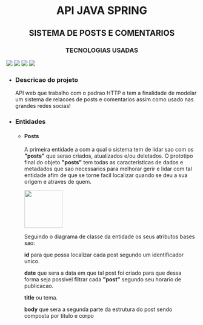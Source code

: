 <h1 align="center">API JAVA SPRING</h1>
<h2 align="center">SISTEMA DE POSTS E COMENTARIOS</h2>
<h3 align="center">TECNOLOGIAS USADAS</h3>
<img src="java" >
<img src="maven" >
<img src="mongoDB" >
<img src="Padrao  htpp" >

<ul>
<li>
<h3>Descricao do projeto</h3>
<p>API web que trabalho com o padrao HTTP e tem a finalidade de modelar um sistema de relacoes de posts e comentarios assim como usado nas grandes redes socias! </p>
</li>

<li><h3>Entidades</h3></li>
<ul>
<li>
 <h4>Posts</h4>
 <p>
 A primeira entidade a com a qual o sistema tem de lidar sao com os <strong>"posts"</strong> que serao criados, atualizados e/ou deletados. O prototipo final do objeto <strong>"posts"</strong> tem todas as caracteristicas de dados e metadados que sao necessarios para melhorar gerir e lidar com tal entidade afim de que se  torne facil localizar quando se deu a sua origem e atraves de quem.</p>
 <img height="100px" src="https://github.com/joaopaulocunhafaria/Project-SpringBoot-MongoBD/assets/138056835/5c45a6be-e063-42e1-8c94-d22cb05017b7">

 <p>Seguindo o diagrama de classe  da entidade os seus atributos bases  sao: </p>
 <p><strong>id</strong> para que possa localizar cada post segundo um identificador unico.</p>
 <p>
 <strong>date</strong> que sera a data em que tal post foi criado para que dessa forma seja possivel filtrar  cada <strong>"post"</strong> segundo seu horario de publicacao.</p>
 <p><strong>title</strong> ou tema.</p>
 <p><strong>body</strong> que sera a segunda parte da estrutura do post sendo composta  por titulo e corpo</p>
</li>   
</ul>
</ul>
